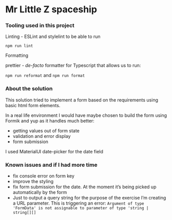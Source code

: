 # Mr Little Z spaceship

### **Tooling used in this project**

Linting - ESLint  and stylelint to be able to run

`npm run lint`

Formatting

prettier - *de-facto* formatter for Typescript that allows us to run: 

`npm run reformat` and `npm run format` 

### About the solution

This solution tried to implement a form based on the requirements using basic html form elements.

In a real life environment I would have maybe chosen to build the form using Formik and yup as it handles much better:

- getting values out of form state
- validation and error display
- form submission

I used MaterialUI date-picker for the date  field

### Known issues and if I had more time

- fix console error on form key
- improve the styling
- fix form submission for the date. At the moment it’s being picked up automatically by the form
- Just to output a query string for the purpose of the exercise  I’m creating a URL parameter. This is triggering an error: `Argument of type 'FormData' is not assignable to parameter of type 'string | string[][]`